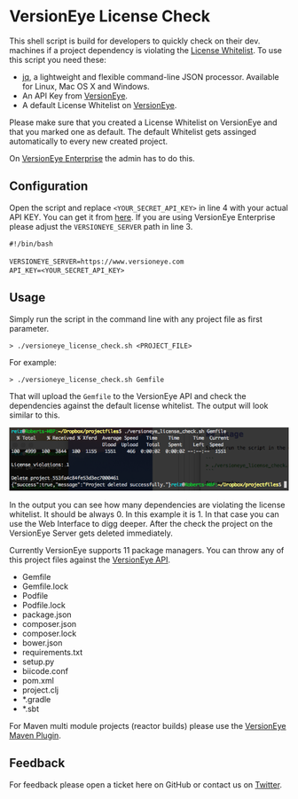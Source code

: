 # VersionEye License Check

This shell script is build for developers to quickly check on their dev. machines if a project dependency is violating the [License Whitelist](http://blog.versioneye.com/2014/09/15/license-whitelist/). To use this script you need these: 

 - [jq](http://stedolan.github.io/jq/), a lightweight and flexible command-line JSON processor. Available for Linux, Mac OS X and Windows. 
 - An API Key from [VersionEye](https://www.versioneye.com/).  
 - A default License Whitelist on [VersionEye](https://www.versioneye.com/).

Please make sure that you created a License Whitelist on VersionEye and that you marked one as default. The default Whitelist gets assinged automatically to every new created project. 

On [VersionEye Enterprise](https://www.versioneye.com/enterprise) the admin has to do this. 

## Configuration

Open the script and replace `<YOUR_SECRET_API_KEY>` in line 4 with your actual API KEY. You can get it from [here](https://www.versioneye.com/settings/api). If you are using VersionEye Enterprise please adjust the `VERSIONEYE_SERVER` path in line 3. 

```
#!/bin/bash 

VERSIONEYE_SERVER=https://www.versioneye.com
API_KEY=<YOUR_SECRET_API_KEY> 
```

## Usage

Simply run the script in the command line with any project file as first parameter. 

```
> ./versioneye_license_check.sh <PROJECT_FILE>
```

For example: 

```
> ./versioneye_license_check.sh Gemfile
```

That will upload the `Gemfile` to the VersionEye API and check the dependencies against the default license whitelist. The output will look similar to this. 

![VersionEye Dependencies](images/VersionEyeLicenseWhitelistOutput.png)

In the output you can see how many dependencies are violating the license whitelist. It should be always 0. In this example it is 1. In that case you can use the Web Interface to digg deeper. After the check the project on the VersionEye Server gets deleted immediately. 

Currently VersionEye supports 11 package managers. You can throw any of this project files against the [VersionEye API](https://www.versioneye.com/api/). 

 - Gemfile 
 - Gemfile.lock 
 - Podfile 
 - Podfile.lock 
 - package.json 
 - composer.json 
 - composer.lock
 - bower.json 
 - requirements.txt 
 - setup.py 
 - biicode.conf 
 - pom.xml 
 - project.clj 
 - *.gradle 
 - *.sbt 
 
 For Maven multi module projects (reactor builds) please use the [VersionEye Maven Plugin](https://github.com/versioneye/versioneye_maven_plugin). 
 
## Feedback 

For feedback please open a ticket here on GitHub or contact us on [Twitter](https://twitter.com/versioneye). 
 
 